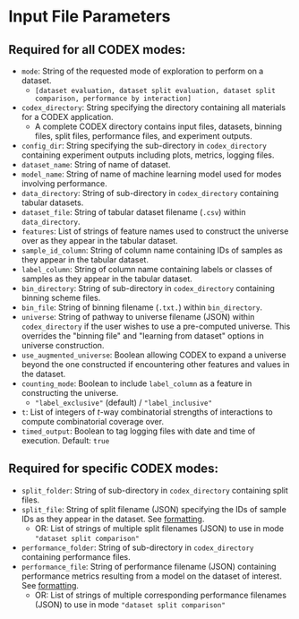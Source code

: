 # Input File Parameters

## Required for all CODEX modes:
- `mode`: String of the requested mode of exploration to perform on a dataset.
  - `[dataset evaluation, dataset split evaluation, dataset split comparison, performance by interaction]`
- `codex_directory`: String specifying the directory containing all materials for a CODEX application.
  - A complete CODEX directory contains input files, datasets, binning files, split files, performance files, and experiment outputs.
- `config_dir`: String specifying the sub-directory in `codex_directory` containing experiment outputs including plots, metrics, logging files.
- `dataset_name`: String of name of dataset.
- `model_name`: String of name of machine learning model used for modes involving performance.
- `data_directory`: String of sub-directory in `codex_directory` containing tabular datasets.
- `dataset_file`: String of tabular dataset filename (`.csv`) within `data_directory`.
- `features`: List of strings of feature names used to construct the universe over as they appear in the tabular dataset.
- `sample_id_column`: String of column name containing IDs of samples as they appear in the tabular dataset.
- `label_column`: String of column name containing labels or classes of samples as they appear in the tabular dataset.
- `bin_directory`: String of sub-directory in `codex_directory` containing binning scheme files.
- `bin_file`: String of binning filename (`.txt.`) within `bin_directory`.
- `universe`: String of pathway to universe filename (JSON) within `codex_directory` if the user wishes to use a pre-computed universe. This overrides the "binning file" and "learning from dataset" options in universe construction.
- `use_augmented_universe`: Boolean allowing CODEX to expand a universe beyond the one constructed if encountering other features and values in the dataset.
- `counting_mode`: Boolean to include `label_column` as a feature in constructing the universe.
  - `"label_exclusive"` (default) / `"label_inclusive"`
- `t`: List of integers of $t$-way combinatorial strengths of interactions to compute combinatorial coverage over.
- `timed_output`: Boolean to tag logging files with date and time of execution. Default: `true`

## Required for specific CODEX modes: 
- `split_folder`: String of sub-directory in `codex_directory` containing split files.
- `split_file`: String of split filename (JSON) specifying the IDs of sample IDs as they appear in the dataset. See [formatting](split_performance_formatting.md).
  - OR: List of strings of multiple split filenames (JSON) to use in mode `"dataset split comparison"`
- `performance_folder`: String of sub-directory in `codex_directory` containing performance files.
- `performance_file`: String of performance filename (JSON) containing performance metrics resulting from a model on the dataset of interest. See [formatting](split_performance_formatting.md).
  - OR: List of strings of multiple corresponding performance filenames (JSON) to use in mode `"dataset split comparison"`
